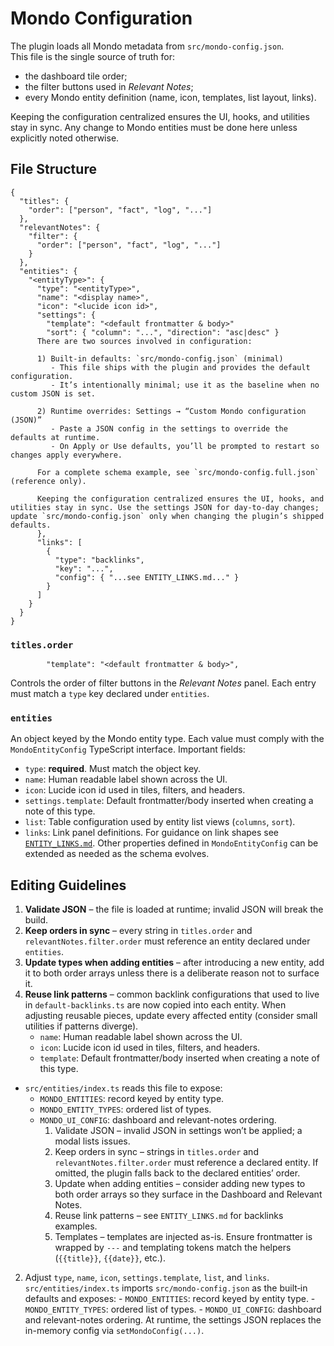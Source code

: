 # Mondo Configuration

The plugin loads all Mondo metadata from `src/mondo-config.json`.  
This file is the single source of truth for:

- the dashboard tile order;
- the filter buttons used in _Relevant Notes_;
- every Mondo entity definition (name, icon, templates, list layout, links).

Keeping the configuration centralized ensures the UI, hooks, and utilities stay in sync. Any change to Mondo entities must be done here unless explicitly noted otherwise.

## File Structure

```jsonc
{
  "titles": {
    "order": ["person", "fact", "log", "..."]
  },
  "relevantNotes": {
    "filter": {
      "order": ["person", "fact", "log", "..."]
    }
  },
  "entities": {
    "<entityType>": {
      "type": "<entityType>",
      "name": "<display name>",
      "icon": "<lucide icon id>",
      "settings": {
        "template": "<default frontmatter & body>"
        "sort": { "column": "...", "direction": "asc|desc" }
      There are two sources involved in configuration:

      1) Built‑in defaults: `src/mondo-config.json` (minimal)
         - This file ships with the plugin and provides the default configuration.
         - It’s intentionally minimal; use it as the baseline when no custom JSON is set.

      2) Runtime overrides: Settings → “Custom Mondo configuration (JSON)”
         - Paste a JSON config in the settings to override the defaults at runtime.
         - On Apply or Use defaults, you’ll be prompted to restart so changes apply everywhere.

      For a complete schema example, see `src/mondo-config.full.json` (reference only).

      Keeping the configuration centralized ensures the UI, hooks, and utilities stay in sync. Use the settings JSON for day‑to‑day changes; update `src/mondo-config.json` only when changing the plugin’s shipped defaults.
      },
      "links": [
        {
          "type": "backlinks",
          "key": "...",
          "config": { "...see ENTITY_LINKS.md..." }
        }
      ]
    }
  }
}
```

### `titles.order`

            "template": "<default frontmatter & body>",

Controls the order of filter buttons in the _Relevant Notes_ panel. Each entry must match a `type` key declared under `entities`.

### `entities`

An object keyed by the Mondo entity type. Each value must comply with the `MondoEntityConfig` TypeScript interface. Important fields:

- `type`: **required**. Must match the object key.
- `name`: Human readable label shown across the UI.
- `icon`: Lucide icon id used in tiles, filters, and headers.
- `settings.template`: Default frontmatter/body inserted when creating a note of this type.
- `list`: Table configuration used by entity list views (`columns`, `sort`).
- `links`: Link panel definitions. For guidance on link shapes see [`ENTITY_LINKS.md`](./ENTITY_LINKS.md).
  Other properties defined in `MondoEntityConfig` can be extended as needed as the schema evolves.

## Editing Guidelines

1. **Validate JSON** – the file is loaded at runtime; invalid JSON will break the build.
2. **Keep orders in sync** – every string in `titles.order` and `relevantNotes.filter.order` must reference an entity declared under `entities`.
3. **Update types when adding entities** – after introducing a new entity, add it to both order arrays unless there is a deliberate reason not to surface it.
4. **Reuse link patterns** – common backlink configurations that used to live in `default-backlinks.ts` are now copied into each entity. When adjusting reusable pieces, update every affected entity (consider small utilities if patterns diverge).
   - `name`: Human readable label shown across the UI.
   - `icon`: Lucide icon id used in tiles, filters, and headers.
   - `template`: Default frontmatter/body inserted when creating a note of this type.

- `src/entities/index.ts` reads this file to expose:
  - `MONDO_ENTITIES`: record keyed by entity type.
  - `MONDO_ENTITY_TYPES`: ordered list of types.
  - `MONDO_UI_CONFIG`: dashboard and relevant-notes ordering.
    1. Validate JSON – invalid JSON in settings won’t be applied; a modal lists issues.
    2. Keep orders in sync – strings in `titles.order` and `relevantNotes.filter.order` must reference a declared entity. If omitted, the plugin falls back to the declared entities’ order.
    3. Update when adding entities – consider adding new types to both order arrays so they surface in the Dashboard and Relevant Notes.
    4. Reuse link patterns – see `ENTITY_LINKS.md` for backlinks examples.
    5. Templates – templates are injected as-is. Ensure frontmatter is wrapped by `---` and templating tokens match the helpers (`{{title}}`, `{{date}}`, etc.).

2. Adjust `type`, `name`, `icon`, `settings.template`, `list`, and `links`.
   `src/entities/index.ts` imports `src/mondo-config.json` as the built‑in defaults and exposes: - `MONDO_ENTITIES`: record keyed by entity type. - `MONDO_ENTITY_TYPES`: ordered list of types. - `MONDO_UI_CONFIG`: dashboard and relevant-notes ordering.
   At runtime, the settings JSON replaces the in-memory config via `setMondoConfig(...)`.
